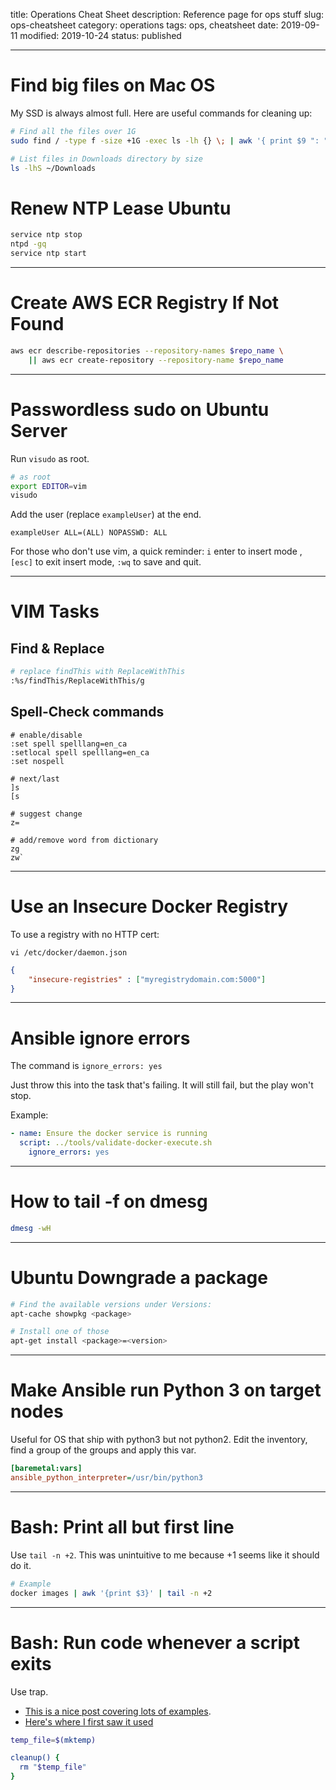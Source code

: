 title: Operations Cheat Sheet
description: Reference page for ops stuff
slug: ops-cheatsheet
category: operations
tags: ops, cheatsheet
date: 2019-09-11
modified: 2019-10-24
status: published


---


# Find big files on Mac OS

My SSD is always almost full. Here are useful commands for cleaning up:

```bash
# Find all the files over 1G
sudo find / -type f -size +1G -exec ls -lh {} \; | awk '{ print $9 ": " $5 }' 2>/dev/null

# List files in Downloads directory by size
ls -lhS ~/Downloads
```


# Renew NTP Lease Ubuntu

```bash
service ntp stop
ntpd -gq
service ntp start
```


---

# Create AWS ECR Registry If Not Found

```bash
aws ecr describe-repositories --repository-names $repo_name \
    || aws ecr create-repository --repository-name $repo_name
```


---


# Passwordless sudo on Ubuntu Server

Run `visudo` as root.

```bash
# as root
export EDITOR=vim
visudo
```

Add the user (replace `exampleUser`) at the end.

```text
exampleUser ALL=(ALL) NOPASSWD: ALL
```

For those who don't use vim, a quick reminder:
`i` enter to insert mode , `[esc]` to exit insert mode, `:wq` to save and quit.


---


# VIM Tasks

## Find & Replace

```bash
# replace findThis with ReplaceWithThis
:%s/findThis/ReplaceWithThis/g
```

## Spell-Check commands

```text
# enable/disable
:set spell spelllang=en_ca
:setlocal spell spelllang=en_ca
:set nospell

# next/last
]s
[s

# suggest change
z=

# add/remove word from dictionary
zg
zw`
```


---


# Use an Insecure Docker Registry
To use a registry with no HTTP cert:

`vi /etc/docker/daemon.json`

```json
{
    "insecure-registries" : ["myregistrydomain.com:5000"]
}
```


---


# Ansible ignore errors

The command is `ignore_errors: yes`

Just throw this into the task that's failing. It will still fail, but the play
won't stop.

Example:

```yml
- name: Ensure the docker service is running
  script: ../tools/validate-docker-execute.sh
    ignore_errors: yes
```


---


# How to tail -f on dmesg

```bash
dmesg -wH
```


---


# Ubuntu Downgrade a package

```bash
# Find the available versions under Versions:
apt-cache showpkg <package>

# Install one of those
apt-get install <package>=<version>
```


---


# Make Ansible run Python 3 on target nodes

Useful for OS that ship with python3 but not python2.
Edit the inventory, find a group of the groups and apply this var.

```ini
[baremetal:vars]
ansible_python_interpreter=/usr/bin/python3
```


---


# Bash: Print all but first line

Use `tail -n +2`.
This was unintuitive to me because +1 seems like it should do it.

```bash
# Example
docker images | awk '{print $3}' | tail -n +2
```


---


# Bash: Run code whenever a script exits

Use trap.
- [This is a nice post covering lots of examples](http://redsymbol.net/articles/bash-exit-traps/).
- [Here's where I first saw it used](https://github.com/GoogleCloudPlatform/endpoints-quickstart/blob/master/scripts/deploy_api.sh)

```bash
temp_file=$(mktemp)

cleanup() {
  rm "$temp_file"
}
```
